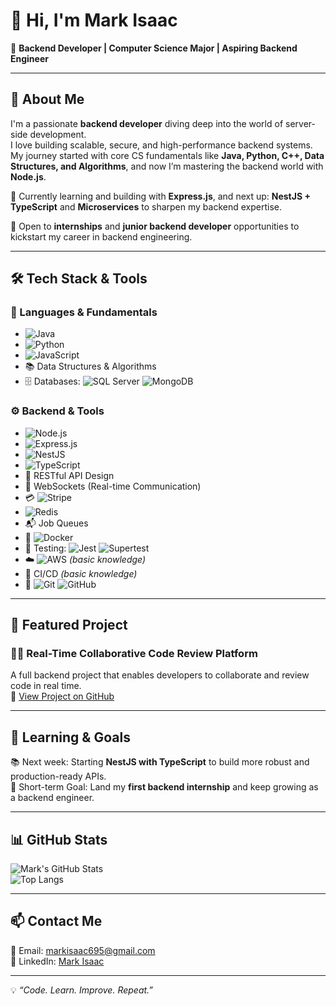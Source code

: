 # 👋 Hi, I'm Mark Isaac  

🎯 **Backend Developer | Computer Science Major | Aspiring Backend Engineer**

---

## 🧠 About Me  
I'm a passionate **backend developer** diving deep into the world of server-side development.  
I love building scalable, secure, and high-performance backend systems. My journey started with core CS fundamentals like **Java, Python, C++, Data Structures, and Algorithms**, and now I’m mastering the backend world with **Node.js**.

🌱 Currently learning and building with **Express.js**, and next up: **NestJS + TypeScript** and **Microservices** to sharpen my backend expertise.

💼 Open to **internships** and **junior backend developer** opportunities to kickstart my career in backend engineering.

---

## 🛠️ Tech Stack & Tools  

### 🧰 Languages & Fundamentals  
- ![Java](https://img.shields.io/badge/Java-007396?logo=java&logoColor=white)  
- ![Python](https://img.shields.io/badge/Python-3776AB?logo=python&logoColor=white)  
- ![JavaScript](https://img.shields.io/badge/JavaScript-F7DF1E?logo=javascript&logoColor=black)  
- 📚 Data Structures & Algorithms  
- 🗄️ Databases: ![SQL Server](https://img.shields.io/badge/SQL%20Server-CC2927?logo=microsoft-sql-server&logoColor=white) ![MongoDB](https://img.shields.io/badge/MongoDB-47A248?logo=mongodb&logoColor=white)

### ⚙️ Backend & Tools  
- ![Node.js](https://img.shields.io/badge/Node.js-339933?logo=node.js&logoColor=white)  
- ![Express.js](https://img.shields.io/badge/Express.js-000000?logo=express&logoColor=white)  
- ![NestJS](https://img.shields.io/badge/NestJS-E0234E?logo=nestjs&logoColor=white)  
- ![TypeScript](https://img.shields.io/badge/TypeScript-3178C6?logo=typescript&logoColor=white)  
- 🔗 RESTful API Design  
- 📡 WebSockets (Real-time Communication)  
- 💳 ![Stripe](https://img.shields.io/badge/Stripe-626CD9?logo=stripe&logoColor=white)  
- ![Redis](https://img.shields.io/badge/Redis-DC382D?logo=redis&logoColor=white)  
- 📬 Job Queues  
- 🐳 ![Docker](https://img.shields.io/badge/Docker-2496ED?logo=docker&logoColor=white)  
- 🧪 Testing: ![Jest](https://img.shields.io/badge/Jest-C21325?logo=jest&logoColor=white) ![Supertest](https://img.shields.io/badge/Supertest-2F4F4F?logo=javascript&logoColor=white)  
- ☁️ ![AWS](https://img.shields.io/badge/AWS-232F3E?logo=amazon-aws&logoColor=white) *(basic knowledge)*  
- 🔄 CI/CD *(basic knowledge)*  
- 🧰 ![Git](https://img.shields.io/badge/Git-F05032?logo=git&logoColor=white) ![GitHub](https://img.shields.io/badge/GitHub-181717?logo=github&logoColor=white)

---

## 🚀 Featured Project  

### 🧑‍💻 Real-Time Collaborative Code Review Platform  
A full backend project that enables developers to collaborate and review code in real time.  
🔗 [View Project on GitHub](https://github.com/markisaac1812/-Real-Time-Collaborative-Code-Review-Platform)

---

## 🎯 Learning & Goals  
📚 Next week: Starting **NestJS with TypeScript** to build more robust and production-ready APIs.  
🎯 Short-term Goal: Land my **first backend internship** and keep growing as a backend engineer.

---

## 📊 GitHub Stats  

![Mark's GitHub Stats](https://github-readme-stats.vercel.app/api?username=markisaac1812&show_icons=true&theme=tokyonight)  
![Top Langs](https://github-readme-stats.vercel.app/api/top-langs/?username=markisaac1812&layout=compact&theme=tokyonight)

---

## 📫 Contact Me  

📧 Email: [markisaac695@gmail.com](mailto:markisaac695@gmail.com)  
💼 LinkedIn: [Mark Isaac](https://www.linkedin.com/in/mark-isaac)

---

💡 *“Code. Learn. Improve. Repeat.”*  
